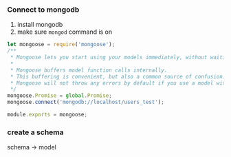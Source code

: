 ### Connect to mongodb
1. install mongodb
2. make sure `mongod` command is on

```js
let mongoose = require('mongoose');
/**
 * Mongoose lets you start using your models immediately, without waiting for mongoose to establish a connection to MongoDB.
 *
 * Mongoose buffers model function calls internally.
 * This buffering is convenient, but also a common source of confusion.
 * Mongoose will not throw any errors by default if you use a model without connecting.
 */
mongoose.Promise = global.Promise;
mongoose.connect('mongodb://localhost/users_test');

module.exports = mongoose;
```

### create a schema
schema -> model